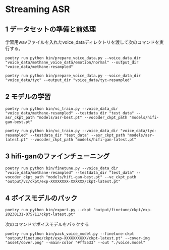 # Streaming ASR

## 1 データセットの準備と前処理

学習用wavファイルを入れたvoice_dataディレクトリを渡して次のコマンドを実行する。

```
poetry run python bin/prepare_voice_data.py --voice_data_dir "voice_data/methane_voice_data/emotion/normal" --output_dir "voice_data/methane-resampled"
```

```
poetry run python bin/prepare_voice_data.py --voice_data_dir "voice_data/tyc" --output_dir "voice_data/tyc-resampled"
```


## 2 モデルの学習

```
poetry run python bin/vc_train.py --voice_data_dir "voice_data/methane-resampled" --testdata_dir "test_data" --asr_ckpt_path "models/asr-best.pt" --vocoder_ckpt_path "models/hifi-gan-best.pt"
```

```
poetry run python bin/vc_train.py --voice_data_dir "voice_data/tyc-resampled" --testdata_dir "test_data" --asr_ckpt_path "models/asr-latest.pt" --vocoder_ckpt_path "models/hifi-gan-latest.pt"
```

## 3 hifi-ganのファインチューニング

```
poetry run python bin/finetune.py --voice_data_dir "voice_data/methane-resampled" --testdata_dir "test_data" --vocoder_ckpt_path "models/hifi-gan-best.pt" --vc_ckpt_path "output/vc/ckpt/exp-XXXXXXXX-XXXXXX/ckpt-latest.pt"
```

## 4 ボイスモデルのパック

```
poetry run python bin/export.py --ckpt "output/finetune/ckpt/exp-20230131-075711/ckpt-latest.pt"
```

次のコマンドでボイスモデルをパックする

```
poetry run python bin/pack_voice_model.py --finetune-ckpt "output/finetune/ckpt/exp-XXXXXXXXXX/ckpt-latest.pt" --cover-img "asset/cover.png" --main-color "#ff5533" --out "./voice.model"
```
